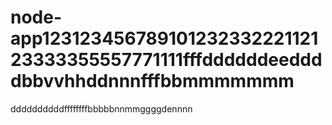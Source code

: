 # node-app12312345678910123233222112123333355557771111fffddddddeeddddbbvvhhddnnnfffbbmmmmmmm
ddddddddddffffffffbbbbbnnmmggggdennnn
